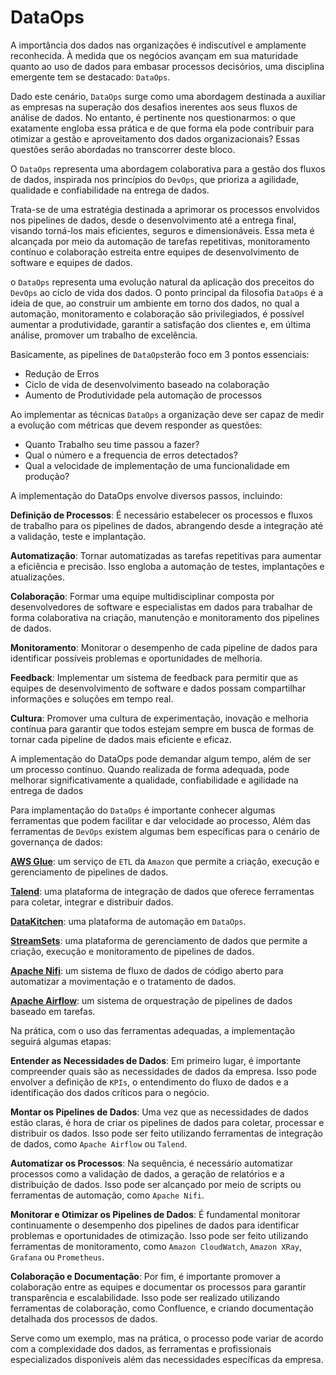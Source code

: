 DataOps
============

A importância dos dados nas organizações é indiscutível e amplamente reconhecida. À medida que  os negócios avançam em sua maturidade quanto ao uso de dados para embasar processos decisórios, uma disciplina emergente tem se destacado: `DataOps`.

Dado este cenário, `DataOps` surge como uma abordagem destinada a auxiliar as empresas na superação dos desafios inerentes aos seus fluxos de análise de dados. No entanto, é pertinente nos questionarmos: o que exatamente engloba essa prática e de que forma  ela pode contribuir para otimizar a gestão e aproveitamento dos dados organizacionais? Essas questões serão abordadas no transcorrer deste bloco.

O `DataOps` representa uma abordagem colaborativa para a gestão dos fluxos de dados, inspirada nos princípios do `DevOps`, que prioriza a agilidade, qualidade e confiabilidade na entrega de dados.

Trata-se de uma estratégia destinada a aprimorar os processos envolvidos nos pipelines de dados, desde o desenvolvimento até a entrega final, visando torná-los mais eficientes, seguros e dimensionáveis. Essa meta é alcançada por meio da automação de tarefas repetitivas, monitoramento contínuo e colaboração estreita entre equipes de desenvolvimento de software e equipes de dados.

o `DataOps` representa uma evolução natural da aplicação dos preceitos do `DevOps` ao ciclo de vida dos dados. O ponto principal da filosofia `DataOps` é a ideia de que, ao construir um ambiente em torno dos dados, no qual a automação, monitoramento e colaboração são privilegiados, é possível aumentar a produtividade, garantir a satisfação dos clientes e, em última análise, promover um trabalho de excelência.

Basicamente, as pipelines de `DataOps`terão foco em 3 pontos essenciais:

* Redução de Erros
* Ciclo de vida de desenvolvimento baseado na colaboração
* Aumento de Produtividade pela automação de processos

Ao implementar as técnicas `DataOps` a organização deve ser capaz de medir a evolução com métricas que devem responder as questões:

* Quanto Trabalho seu time passou a fazer?
* Qual o número e a frequencia de erros detectados?
* Qual a velocidade de implementação de uma funcionalidade em produção?

A implementação do DataOps envolve diversos passos, incluindo:

**Definição de Processos**: É necessário estabelecer os processos e fluxos de trabalho para os pipelines de dados, abrangendo desde a integração até a validação, teste e implantação.

**Automatização**: Tornar automatizadas as tarefas repetitivas para aumentar a eficiência e precisão. Isso engloba a automação de testes, implantações e atualizações.

**Colaboração**: Formar uma equipe multidisciplinar composta por desenvolvedores de software e especialistas em dados para trabalhar de forma colaborativa na criação, manutenção e monitoramento dos pipelines de dados.

**Monitoramento**: Monitorar o desempenho de cada pipeline de dados para identificar possíveis problemas e oportunidades de melhoria.

**Feedback**: Implementar um sistema de feedback para permitir que as equipes de desenvolvimento de software e dados possam compartilhar informações e soluções em tempo real.

**Cultura**: Promover uma cultura de experimentação, inovação e melhoria contínua para garantir que todos estejam sempre em busca de formas de tornar cada pipeline de dados mais eficiente e eficaz.

A implementação do DataOps pode demandar algum tempo, além de ser um processo contínuo. Quando realizada de forma adequada, pode melhorar significativamente a qualidade, confiabilidade e agilidade na entrega de dados

Para implamentação do `DataOps` é importante conhecer algumas ferramentas que podem facilitar e dar velocidade ao processo, Além das ferramentas de `DevOps` existem algumas bem específicas para o cenário de governança de dados:

[**AWS Glue**](https://aws.amazon.com/pt/glue/): um serviço de `ETL` da `Amazon` que permite a criação, execução e gerenciamento de pipelines de dados.

[**Talend**](https://www.talend.com/): uma plataforma de integração de dados que oferece ferramentas para coletar, integrar e distribuir dados.

[**DataKitchen**](https://datakitchen.io/): uma plataforma de automação em `DataOps`.

[**StreamSets**](https://streamsets.com/): uma plataforma de gerenciamento de dados que permite a criação, execução e monitoramento de pipelines de dados.

[**Apache Nifi**](https://nifi.apache.org/): um sistema de fluxo de dados de código aberto para automatizar a movimentação e o tratamento de dados.

[**Apache Airflow**](https://airflow.apache.org/): um sistema de orquestração de pipelines de dados baseado em tarefas.


Na prática, com o uso das ferramentas adequadas, a implementação seguirá algumas etapas: 

**Entender as Necessidades de Dados**: Em primeiro lugar, é importante compreender quais são as necessidades de dados da empresa. Isso pode envolver a definição de `KPIs`, o entendimento do fluxo de dados e a identificação dos dados críticos para o negócio.

**Montar os Pipelines de Dados**: Uma vez que as necessidades de dados estão claras, é hora de criar os pipelines de dados para coletar, processar e distribuir os dados. Isso pode ser feito utilizando ferramentas de integração de dados, como `Apache Airflow` ou `Talend`.

**Automatizar os Processos**: Na sequência, é necessário automatizar processos como a validação de dados, a geração de relatórios e a distribuição de dados. Isso pode ser alcançado por meio de scripts ou ferramentas de automação, como `Apache Nifi`.

**Monitorar e Otimizar os Pipelines de Dados**: É fundamental monitorar continuamente o desempenho dos pipelines de dados para identificar problemas e oportunidades de otimização. Isso pode ser feito utilizando ferramentas de monitoramento, como `Amazon CloudWatch`, `Amazon XRay`, `Grafana` ou `Prometheus`.

**Colaboração e Documentação**: Por fim, é importante promover a colaboração entre as equipes e documentar os processos para garantir transparência e escalabilidade. Isso pode ser realizado utilizando ferramentas de colaboração, como Confluence, e criando documentação detalhada dos processos de dados.

Serve como um exemplo, mas na prática, o processo pode variar de acordo com a complexidade dos dados, as ferramentas e profissionais especializados disponíveis além das necessidades específicas da empresa.